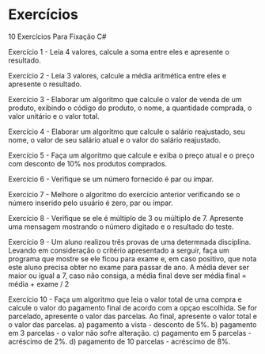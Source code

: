 # Exercícios

10 Exercícios Para Fixação C#


Exercício 1 - Leia 4 valores, calcule a soma entre eles e apresente o resultado.

Exercício 2 - Leia 3 valores, calcule a média aritmética entre eles e apresente o resultado.

Exercício 3 - Elaborar um algoritmo que calcule o valor de venda de um produto, exibindo o código do produto, o nome, a quantidade comprada, o valor unitário e o valor total. 

Exercício 4 - Elaborar um algoritmo que calcule o salário reajustado, seu nome, o valor de seu salário atual e o valor do salário reajustado. 

Exercício 5 - Faça um algoritmo que calcule e exiba o preço atual e o preço com desconto de 10% nos produtos comprados. 

Exercício 6 - Verifique se um número fornecido é par ou ímpar.

Exercício 7 - Melhore o algoritmo do exercício anterior verificando se o número inserido pelo usuário é zero, par ou ímpar.

Exercício 8 - Verifique se ele é múltiplo de 3 ou múltiplo de 7. Apresente uma mensagem mostrando o número digitado e o resultado do teste. 

Exercício 9 - Um aluno realizou três provas de uma determnada disciplina. Levando em consideração o critério apresentado a serguir, faça um programa que mostre se ele ficou para exame e, em caso positivo, que nota este aluno precisa obter no exame para passar de ano. 
A média dever ser maior ou igual a 7, caso não consiga, a média final deve ser média final = média + exame / 2

Exercício 10 - Faça um algoritmo que leia o valor total de uma compra e calcule o valor do pagamento final de acordo com a opçao escolhida. Se for parcelado, apresente o valor das parcelas. Ao final, apresente o valor total e o valor das parcelas. 
a) pagamento a vista - desconto de 5%.
b) pagamento em 3 parcelas - o valor não sofre alteração.
c) pagamento em 5 parcelas - acréscimo de 2%.
d) pagamento de 10 parcelas - acréscimo de 8%.
